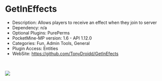 # GetInEffects
* Description: Allows players to receive an effect when they join to server
* Dependency: n/a
* Optional Plugins: PurePerms
* PocketMine-MP version: 1.6 - API 1.12.0
* Categories: Fun, Admin Tools, General
* Plugin Access: Entities
* WebSite: https://github.com/TonyDroidd/GetInEfects
<br>
<br>
<IMG SRC="http://i.imgur.com/VbONIhl.jpg">
<br>
